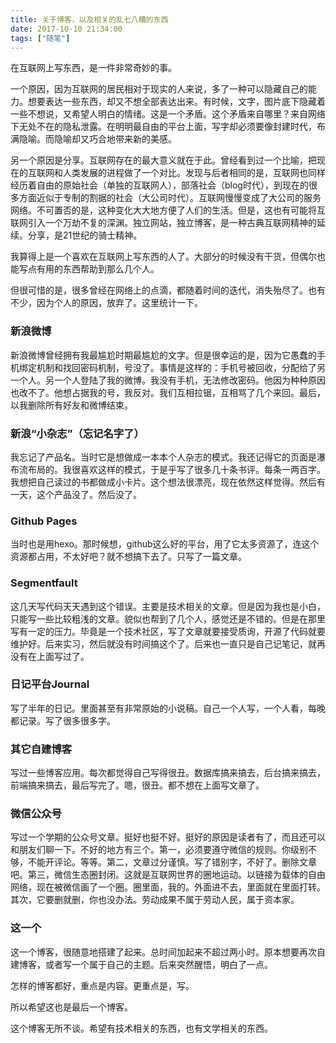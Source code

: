 ```yaml
---
title: 关于博客，以及相关的乱七八糟的东西
date: 2017-10-10 21:34:00
tags: ["随笔"]
---
```

在互联网上写东西，是一件非常奇妙的事。

一个原因，因为互联网的居民相对于现实的人来说，多了一种可以隐藏自己的能力。想要表达一些东西，却又不想全部表达出来。有时候，文字，图片底下隐藏着一些不想说，又希望人明白的情绪。这是一个矛盾。这个矛盾来自哪里？来自网络下无处不在的隐私泄露。在明明最自由的平台上面，写字却必须要像封建时代，布满隐喻。而隐喻却又巧合地带来新的美感。

另一个原因是分享。互联网存在的最大意义就在于此。曾经看到过一个比喻，把现在的互联网和人类发展的进程做了一个对比。发现与后者相同的是，互联网也同样经历着自由的原始社会（单独的互联网人），部落社会（blog时代），到现在的很多方面近似于专制的割据的社会（大公司时代）。互联网慢慢变成了大公司的服务网络。不可置否的是，这种变化大大地方便了人们的生活。但是，这也有可能将互联网引入一个万劫不复的深渊。独立网站，独立博客，是一种古典互联网精神的延续。分享，是21世纪的骑士精神。

我算得上是一个喜欢在互联网上写东西的人了。大部分的时候没有干货，但偶尔也能写点有用的东西帮助到那么几个人。

但很可惜的是，很多曾经在网络上的点滴，都随着时间的迭代，消失殆尽了。也有不少，因为个人的原因，放弃了。这里统计一下。

### 新浪微博

新浪微博曾经拥有我最尴尬时期最尴尬的文字。但是很幸运的是，因为它愚蠢的手机绑定机制和找回密码机制，号没了。事情是这样的：手机号被回收，分配给了另一个人。另一个人登陆了我的微博。我没有手机，无法修改密码。他因为种种原因也改不了。他想占据我的号，我反对。我们互相拉锯，互相骂了几个来回。最后，以我删除所有好友和微博结束。

### 新浪“小杂志”（忘记名字了）

我忘记了产品名。当时它是想做成一本本个人杂志的模式。我还记得它的页面是瀑布流布局的。我很喜欢这样的模式，于是乎写了很多几十条书评。每条一两百字。我想把自己读过的书都做成小卡片。这个想法很漂亮，现在依然这样觉得。然后有一天，这个产品没了。然后没了。

### Github Pages

当时也是用hexo。那时候想，github这么好的平台，用了它太多资源了，连这个资源都占用，不太好吧？就不想搞下去了。只写了一篇文章。

### Segmentfault

这几天写代码天天遇到这个错误。主要是技术相关的文章。但是因为我也是小白，只能写一些比较粗浅的文章。貌似也帮到了几个人，感觉还是不错的。但是在那里写有一定的压力。毕竟是一个技术社区，写了文章就要接受质询，开源了代码就要维护好。后来实习，然后就没有时间搞这个了。后来也一直只是自己记笔记，就再没有在上面写过了。

### 日记平台Journal

写了半年的日记。里面甚至有非常原始的小说稿。自己一个人写，一个人看，每晚都记录。写了很多很多字。

### 其它自建博客

写过一些博客应用。每次都觉得自己写得很丑。数据库搞来搞去，后台搞来搞去，前端搞来搞去，最后写完了。嗯，很丑。都不想在上面写文章了。

### 微信公众号

写过一个学期的公众号文章。挺好也挺不好。挺好的原因是读者有了，而且还可以和朋友们聊一下。不好的地方有三个。第一，必须要遵守微信的规则。你级别不够，不能开评论。等等。第二，文章过分谨慎。写了错别字，不好了。删除文章吧。第三，微信生态圈封闭。这就是互联网世界的圈地运动。以链接为载体的自由网络，现在被微信画了一个圈。圈里面，我的。外面进不去，里面就在里面打转。其次，它要删就删，你也没办法。劳动成果不属于劳动人民，属于资本家。

### 这一个

这一个博客，很随意地搭建了起来。总时间加起来不超过两小时。原本想要再次自建博客，或者写一个属于自己的主题。后来突然醒悟，明白了一点。

怎样的博客都好，重点是内容。更重点是，写。

所以希望这也是最后一个博客。

这个博客无所不谈。希望有技术相关的东西，也有文学相关的东西。
